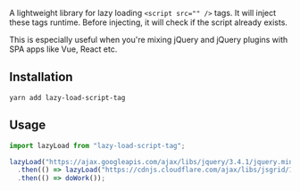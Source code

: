 A lightweight library for lazy loading `<script src="" />` tags. It will inject these tags runtime. Before injecting, it will check if the script already exists.

This is especially useful when you're mixing jQuery and jQuery plugins with SPA apps like Vue, React etc.

## Installation

```
yarn add lazy-load-script-tag
```

## Usage

```javascript
import lazyLoad from "lazy-load-script-tag";

lazyLoad("https://ajax.googleapis.com/ajax/libs/jquery/3.4.1/jquery.min.js")
  .then(() => lazyLoad("https://cdnjs.cloudflare.com/ajax/libs/jsgrid/1.5.3/jsgrid.min.js"))
  .then(() => doWork());
```
